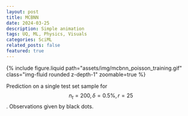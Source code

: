 ```yaml
---
layout: post
title: MCBNN
date: 2024-03-25
description: Simple animation
tags: UQ, ML, Physics, Visuals
categories: SciML
related_posts: false
featured: true
---
```


<div class="row mt-3">
    <div class="col-sm mt-3 mt-md-0">
        {% include figure.liquid path="assets/img/mcbnn_poisson_training.gif" class="img-fluid rounded z-depth-1" zoomable=true %}
    </div>
</div>

Prediction on a single test set sample for $$ n_t=200, \delta=0.5\%, r=25 $$. Observations given by black dots.